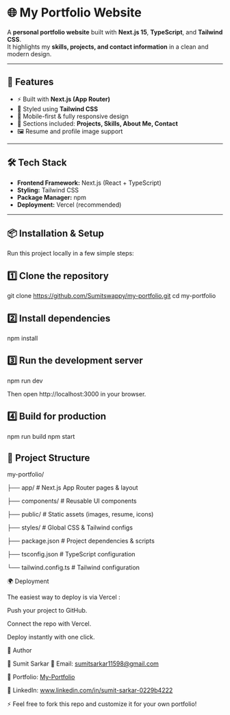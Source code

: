 # 🌐 My Portfolio Website  

A **personal portfolio website** built with **Next.js 15**, **TypeScript**, and **Tailwind CSS**.  
It highlights my **skills, projects, and contact information** in a clean and modern design.  

---

## 🚀 Features  

- ⚡ Built with **Next.js (App Router)**  
- 🎨 Styled using **Tailwind CSS**  
- 📱 Mobile-first & fully responsive design  
- 📂 Sections included: **Projects, Skills, About Me, Contact**  
- 🖼️ Resume and profile image support  

---

## 🛠️ Tech Stack  

- **Frontend Framework:** Next.js (React + TypeScript)  
- **Styling:** Tailwind CSS  
- **Package Manager:** npm  
- **Deployment:** Vercel (recommended)  

---

## 📦 Installation & Setup  

Run this project locally in a few simple steps:


## 1️⃣ Clone the repository
git clone https://github.com/Sumitswappy/my-portfolio.git
cd my-portfolio

## 2️⃣ Install dependencies
npm install

## 3️⃣ Run the development server
npm run dev


Then open http://localhost:3000
 in your browser.

## 4️⃣ Build for production
npm run build
npm start

## 📂 Project Structure

my-portfolio/

├── app/ # Next.js App Router pages & layout

├── components/ # Reusable UI components

├── public/ # Static assets (images, resume, icons)

├── styles/ # Global CSS & Tailwind configs

├── package.json # Project dependencies & scripts

├── tsconfig.json # TypeScript configuration

└── tailwind.config.ts # Tailwind configuration

🌍 Deployment

The easiest way to deploy is via Vercel
:

Push your project to GitHub.

Connect the repo with Vercel.

Deploy instantly with one click.

🙋 Author

👤 Sumit Sarkar
📧 Email: sumitsarkar11598@gmail.com

🔗 Portfolio: [My-Portfolio](https://sumit-sarkar.netlify.app/)

💼 LinkedIn: www.linkedin.com/in/sumit-sarkar-0229b4222

⚡ Feel free to fork this repo and customize it for your own portfolio!
